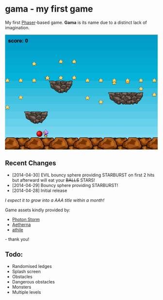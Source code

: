 gama - my first game
====================

My first [Phaser](http://www.photonstorm.com/phaser)-based game. **Gama** is its name due to a distinct lack of imagination.

![gama Screenshot](https://raw.githubusercontent.com/OdinsHat/gama/master/screenshot.png)

Recent Changes
--------------
* [2014-04-30] EVIL bouncy sphere providing STARBURST on first 2 hits but afterward will eat your ~~BALLS~~ STARS!
* [2014-04-29] Bouncy sphere providing STARBURST!
* [2014-04-28] Initial release

*I expect it to grow into a AAA title within a month⸮*

Game assets kindly provided by:
* [Photon Storm](http://www.photonstorm.com/)
* [Aetherna](http://opengameart.org/content/2d-platform-ground-stone-tiles)
* [athile](http://opengameart.org/content/colored-spheres)

\- thank you!

Todo:
-----
* Randomised ledges
* Splash screen
* Obstacles
* Dangerous obstacles
* Monsters
* Multiple levels
